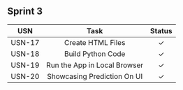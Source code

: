 ## Sprint 3

|  USN  | 						Task                       | Status  |
| :---: | :----------------------------------------------: |:-:|
| USN-17 | 	Create HTML Files                              | ✓ |
| USN-18 | 	Build Python Code                              | ✓ |
| USN-19 | 	Run the App in Local Browser                   | ✓ |
| USN-20 | 	Showcasing Prediction On UI                    | ✓ |
